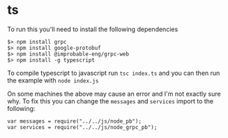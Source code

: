 # ts

To run this you'll need to install the following dependencies

```shell
$> npm install grpc
$> npm install google-protobuf
$> npm install @improbable-eng/grpc-web
$> npm install -g typescript
```

To compile typescript to javascript run `tsc index.ts` and you can then run the example with `node index.js`

On some machines the above may cause an error and I'm not exactly sure why. To fix this you can change the `messages` and `services` import to the following:

```
var messages = require("../../js/node_pb");
var services = require("../../js/node_grpc_pb");
```